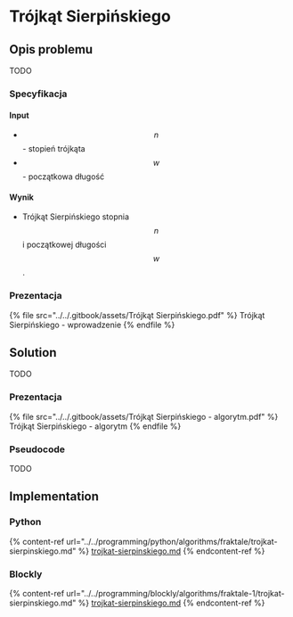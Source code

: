 # Trójkąt Sierpińskiego

## Opis problemu

TODO

### Specyfikacja

#### Input

* $$n$$ - stopień trójkąta
* $$w$$ - początkowa długość

#### Wynik

* Trójkąt Sierpińskiego stopnia $$n$$ i początkowej długości $$w$$.

### Prezentacja

{% file src="../../.gitbook/assets/Trójkąt Sierpińskiego.pdf" %}
Trójkąt Sierpińskiego - wprowadzenie
{% endfile %}

## Solution

TODO

### Prezentacja

{% file src="../../.gitbook/assets/Trójkąt Sierpińskiego - algorytm.pdf" %}
Trójkąt Sierpińskiego - algorytm
{% endfile %}

### Pseudocode

TODO

## Implementation

### Python

{% content-ref url="../../programming/python/algorithms/fraktale/trojkat-sierpinskiego.md" %}
[trojkat-sierpinskiego.md](../../programming/python/algorithms/fraktale/trojkat-sierpinskiego.md)
{% endcontent-ref %}

### Blockly

{% content-ref url="../../programming/blockly/algorithms/fraktale-1/trojkat-sierpinskiego.md" %}
[trojkat-sierpinskiego.md](../../programming/blockly/algorithms/fraktale-1/trojkat-sierpinskiego.md)
{% endcontent-ref %}


